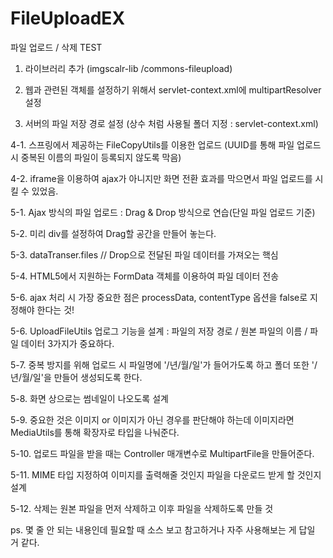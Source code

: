 # FileUploadEX

파일 업로드 / 삭제 TEST

1. 라이브러리 추가 (imgscalr-lib  /commons-fileupload)

2. 웹과 관련된 객체를 설정하기 위해서 servlet-context.xml에 multipartResolver 설정

3. 서버의 파일 저장 경로 설정 (상수 처럼 사용될 폴더 지정 : servlet-context.xml)

4-1. 스프링에서 제공하는 FileCopyUtils를 이용한 업로드 (UUID를 통해 파일 업로드 시 중복된 이름의 파일이 등록되지 않도록 막음)

4-2. iframe을 이용하여 ajax가 아니지만 화면 전환 효과를 막으면서 파일 업로드를 시킬 수 있었음.

5-1. Ajax 방식의 파일 업로드 : Drag & Drop 방식으로 연습(단일 파일 업로드 기준)

5-2. 미리 div를 설정하여 Drag할 공간을 만들어 놓는다.

5-3. dataTranser.files // Drop으로 전달된 파일 데이터를 가져오는 핵심

5-4. HTML5에서 지원하는 FormData 객체를 이용하여 파일 데이터 전송

5-6. ajax 처리 시 가장 중요한 점은 processData, contentType 옵션을 false로 지정해야 한다는 것!

5-6. UploadFileUtils 업로그 기능을 설계 : 파일의 저장 경로 / 원본 파일의 이름 / 파일 데이터 3가지가 중요하다.

5-7. 중복 방지를 위해 업로드 시 파일명에 '/년/월/일'가 들어가도록 하고 폴더 또한 '/년/월/일'을 만들어 생성되도록 한다.

5-8. 화면 상으로는 썸네일이 나오도록 설계

5-9. 중요한 것은 이미지 or 이미지가 아닌 경우를 판단해야 하는데 이미지라면 MediaUtils를 통해 확장자로 타입을 나눠준다.

5-10. 업로드 파일을 받을 때는 Controller 매개변수로 MultipartFile을 만들어준다.

5-11. MIME 타입 지정하여 이미지를 출력해줄 것인지 파일을 다운로드 받게 할 것인지 설계

5-12. 삭제는 원본 파일을 먼저 삭제하고 이후 파일을 삭제하도록 만들 것


ps. 몇 줄 안 되는 내용인데 필요할 때 소스 보고 참고하거나 자주 사용해보는 게 답일 거 같다.
